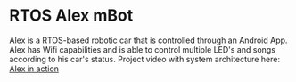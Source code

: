 # RTOS Alex mBot

Alex is a RTOS-based robotic car that is controlled through an Android App. Alex has Wifi capabilities and is able to control multiple LED's and songs according to his car's status. 
Project video with system architecture here: [Alex in action](https://drive.google.com/file/d/1-F5Yn5tEdBOqV9jSEwGRFNIMK4OlNGQ2/view?usp=sharing)
